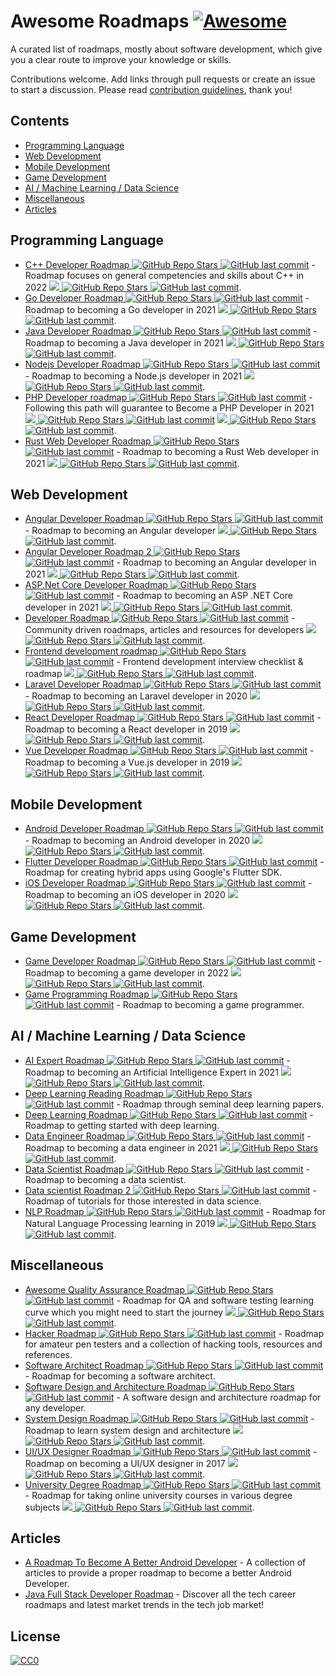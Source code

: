 # Awesome Roadmaps [![Awesome](https://awesome.re/badge.svg)](https://awesome.re)

A curated list of roadmaps, mostly about software development, which give you a clear route to improve your knowledge or skills.

Contributions welcome.
Add links through pull requests or create an issue to start a discussion.
Please read [contribution guidelines](contributing.md), thank you!

## Contents

- [Programming Language](#programming-language)
- [Web Development](#web-development)
- [Mobile Development](#mobile-development)
- [Game Development](#game-development)
- [AI / Machine Learning / Data Science](#ai--machine-learning--data-science)
- [Miscellaneous](#miscellaneous)
- [Articles](#articles)

## Programming Language
- [C++ Developer Roadmap ![GitHub Repo Stars](https://img.shields.io/github/stars/salmer/CppDeveloperRoadmap) ![GitHub last commit](https://img.shields.io/github/last-commit/salmer/CppDeveloperRoadmap)](https://github.com/salmer/CppDeveloperRoadmap) - Roadmap focuses on general competencies and skills about C++ in 2022 [<img src="https://img.shields.io/badge/Roadmap-2022-green.svg"> ![GitHub Repo Stars](https://img.shields.io/github/stars/salmer/CppDeveloperRoadmap) ![GitHub last commit](https://img.shields.io/github/last-commit/salmer/CppDeveloperRoadmap)](https://github.com/salmer/CppDeveloperRoadmap).
- [Go Developer Roadmap ![GitHub Repo Stars](https://img.shields.io/github/stars/Alikhll/golang-developer-roadmap) ![GitHub last commit](https://img.shields.io/github/last-commit/Alikhll/golang-developer-roadmap)](https://github.com/Alikhll/golang-developer-roadmap) - Roadmap to becoming a Go developer in 2021 [<img src="https://img.shields.io/badge/Roadmap-2021-green.svg"> ![GitHub Repo Stars](https://img.shields.io/github/stars/Alikhll/golang-developer-roadmap) ![GitHub last commit](https://img.shields.io/github/last-commit/Alikhll/golang-developer-roadmap)](https://github.com/Alikhll/golang-developer-roadmap).
- [Java Developer Roadmap ![GitHub Repo Stars](https://img.shields.io/github/stars/s4kibs4mi/java-developer-roadmap) ![GitHub last commit](https://img.shields.io/github/last-commit/s4kibs4mi/java-developer-roadmap)](https://github.com/s4kibs4mi/java-developer-roadmap) - Roadmap to becoming a Java developer in 2021 [<img src="https://img.shields.io/badge/Roadmap-2021-green.svg"> ![GitHub Repo Stars](https://img.shields.io/github/stars/s4kibs4mi/java-developer-roadmap) ![GitHub last commit](https://img.shields.io/github/last-commit/s4kibs4mi/java-developer-roadmap)](https://github.com/s4kibs4mi/java-developer-roadmap).
- [Nodejs Developer Roadmap ![GitHub Repo Stars](https://img.shields.io/github/stars/aliyr/Nodejs-Developer-Roadmap) ![GitHub last commit](https://img.shields.io/github/last-commit/aliyr/Nodejs-Developer-Roadmap)](https://github.com/aliyr/Nodejs-Developer-Roadmap) - Roadmap to becoming a Node.js developer in 2021 [<img src="https://img.shields.io/badge/Roadmap-2021-green.svg"> ![GitHub Repo Stars](https://img.shields.io/github/stars/aliyr/Nodejs-Developer-Roadmap) ![GitHub last commit](https://img.shields.io/github/last-commit/aliyr/Nodejs-Developer-Roadmap)](https://github.com/aliyr/Nodejs-Developer-Roadmap).
- [PHP Developer roadmap ![GitHub Repo Stars](https://img.shields.io/github/stars/thecodeholic/php-developer-roadmap) ![GitHub last commit](https://img.shields.io/github/last-commit/thecodeholic/php-developer-roadmap)](https://github.com/thecodeholic/php-developer-roadmap) - Following this path will guarantee to Become a PHP Developer in 2021 [<img src="https://img.shields.io/badge/Roadmap-2021-green.svg"> ![GitHub Repo Stars](https://img.shields.io/github/stars/thecodeholic/php-developer-roadmap) ![GitHub last commit](https://img.shields.io/github/last-commit/thecodeholic/php-developer-roadmap)](https://github.com/thecodeholic/php-developer-roadmap) [<img src="https://img.shields.io/badge/YouTube-FF0000?logo=youtube"> ![GitHub Repo Stars](https://img.shields.io/github/stars/thecodeholic/php-developer-roadmap) ![GitHub last commit](https://img.shields.io/github/last-commit/thecodeholic/php-developer-roadmap)](https://github.com/thecodeholic/php-developer-roadmap).
- [Rust Web Developer Roadmap ![GitHub Repo Stars](https://img.shields.io/github/stars/anshulrgoyal/rust-web-developer-roadmap) ![GitHub last commit](https://img.shields.io/github/last-commit/anshulrgoyal/rust-web-developer-roadmap)](https://github.com/anshulrgoyal/rust-web-developer-roadmap) - Roadmap to becoming a Rust Web developer in 2021 [<img src="https://img.shields.io/badge/Roadmap-2021-green.svg"> ![GitHub Repo Stars](https://img.shields.io/github/stars/anshulrgoyal/rust-web-developer-roadmap) ![GitHub last commit](https://img.shields.io/github/last-commit/anshulrgoyal/rust-web-developer-roadmap)](https://github.com/anshulrgoyal/rust-web-developer-roadmap).


## Web Development
- [Angular Developer Roadmap ![GitHub Repo Stars](https://img.shields.io/github/stars/sulco/angular-developer-roadmap) ![GitHub last commit](https://img.shields.io/github/last-commit/sulco/angular-developer-roadmap)](https://github.com/sulco/angular-developer-roadmap) - Roadmap to becoming an Angular developer [<img src="https://img.shields.io/badge/Roadmap-2018-yellow.svg"> ![GitHub Repo Stars](https://img.shields.io/github/stars/sulco/angular-developer-roadmap) ![GitHub last commit](https://img.shields.io/github/last-commit/sulco/angular-developer-roadmap)](https://github.com/sulco/angular-developer-roadmap).
- [Angular Developer Roadmap 2 ![GitHub Repo Stars](https://img.shields.io/github/stars/saifaustcse/angular-developer-roadmap) ![GitHub last commit](https://img.shields.io/github/last-commit/saifaustcse/angular-developer-roadmap)](https://github.com/saifaustcse/angular-developer-roadmap) - Roadmap to becoming an Angular developer in 2021 [<img src="https://img.shields.io/badge/Roadmap-2021-green.svg"> ![GitHub Repo Stars](https://img.shields.io/github/stars/saifaustcse/angular-developer-roadmap) ![GitHub last commit](https://img.shields.io/github/last-commit/saifaustcse/angular-developer-roadmap)](https://github.com/saifaustcse/angular-developer-roadmap).
- [ASP.Net Core Developer Roadmap ![GitHub Repo Stars](https://img.shields.io/github/stars/MoienTajik/AspNetCore-Developer-Roadmap) ![GitHub last commit](https://img.shields.io/github/last-commit/MoienTajik/AspNetCore-Developer-Roadmap)](https://github.com/MoienTajik/AspNetCore-Developer-Roadmap) - Roadmap to becoming an ASP .NET Core developer in 2021 [<img src="https://img.shields.io/badge/Roadmap-2021-green.svg"> ![GitHub Repo Stars](https://img.shields.io/github/stars/MoienTajik/AspNetCore-Developer-Roadmap) ![GitHub last commit](https://img.shields.io/github/last-commit/MoienTajik/AspNetCore-Developer-Roadmap)](https://github.com/MoienTajik/AspNetCore-Developer-Roadmap).
- [Developer Roadmap ![GitHub Repo Stars](https://img.shields.io/github/stars/kamranahmedse/developer-roadmap) ![GitHub last commit](https://img.shields.io/github/last-commit/kamranahmedse/developer-roadmap)](https://github.com/kamranahmedse/developer-roadmap) - Community driven roadmaps, articles and resources for developers [<img src="https://img.shields.io/badge/Roadmap-2022-green.svg"> ![GitHub Repo Stars](https://img.shields.io/github/stars/kamranahmedse/developer-roadmap) ![GitHub last commit](https://img.shields.io/github/last-commit/kamranahmedse/developer-roadmap)](https://github.com/kamranahmedse/developer-roadmap).
- [Frontend development roadmap ![GitHub Repo Stars](https://img.shields.io/github/stars/sadanandpai/frontend-learning-kit) ![GitHub last commit](https://img.shields.io/github/last-commit/sadanandpai/frontend-learning-kit)](https://github.com/sadanandpai/frontend-learning-kit/blob/main/public/2024_FE_roadmap.pdf) - Frontend development interview checklist & roadmap [<img src="https://img.shields.io/badge/Roadmap-2024-green.svg"> ![GitHub Repo Stars](https://img.shields.io/github/stars/sadanandpai/frontend-learning-kit) ![GitHub last commit](https://img.shields.io/github/last-commit/sadanandpai/frontend-learning-kit)](https://github.com/sadanandpai/frontend-learning-kit/blob/main/public/2024_FE_roadmap.pdf).
- [Laravel Developer Roadmap ![GitHub Repo Stars](https://img.shields.io/github/stars/Hasnayeen/laravel-developer-roadmap) ![GitHub last commit](https://img.shields.io/github/last-commit/Hasnayeen/laravel-developer-roadmap)](https://github.com/Hasnayeen/laravel-developer-roadmap) - Roadmap to becoming an Laravel developer in 2020 [<img src="https://img.shields.io/badge/Roadmap-2020-yellowgreen.svg"> ![GitHub Repo Stars](https://img.shields.io/github/stars/Hasnayeen/laravel-developer-roadmap) ![GitHub last commit](https://img.shields.io/github/last-commit/Hasnayeen/laravel-developer-roadmap)](https://github.com/Hasnayeen/laravel-developer-roadmap).
- [React Developer Roadmap ![GitHub Repo Stars](https://img.shields.io/github/stars/adam-golab/react-developer-roadmap) ![GitHub last commit](https://img.shields.io/github/last-commit/adam-golab/react-developer-roadmap)](https://github.com/adam-golab/react-developer-roadmap) - Roadmap to becoming a React developer in 2019 [<img src="https://img.shields.io/badge/Roadmap-2019-yellowgreen.svg"> ![GitHub Repo Stars](https://img.shields.io/github/stars/adam-golab/react-developer-roadmap) ![GitHub last commit](https://img.shields.io/github/last-commit/adam-golab/react-developer-roadmap)](https://github.com/adam-golab/react-developer-roadmap).
- [Vue Developer Roadmap ![GitHub Repo Stars](https://img.shields.io/github/stars/flaviocopes/vue-developer-roadmap) ![GitHub last commit](https://img.shields.io/github/last-commit/flaviocopes/vue-developer-roadmap)](https://github.com/flaviocopes/vue-developer-roadmap) - Roadmap to becoming a Vue.js developer in 2019 [<img src="https://img.shields.io/badge/Roadmap-2019-yellowgreen.svg"> ![GitHub Repo Stars](https://img.shields.io/github/stars/flaviocopes/vue-developer-roadmap) ![GitHub last commit](https://img.shields.io/github/last-commit/flaviocopes/vue-developer-roadmap)](https://github.com/flaviocopes/vue-developer-roadmap).

## Mobile Development
- [Android Developer Roadmap ![GitHub Repo Stars](https://img.shields.io/github/stars/anacoimbrag/android-developer-roadmap) ![GitHub last commit](https://img.shields.io/github/last-commit/anacoimbrag/android-developer-roadmap)](https://github.com/anacoimbrag/android-developer-roadmap) - Roadmap to becoming an Android developer in 2020 [<img src="https://img.shields.io/badge/Roadmap-2020-yellowgreen.svg"> ![GitHub Repo Stars](https://img.shields.io/github/stars/anacoimbrag/android-developer-roadmap) ![GitHub last commit](https://img.shields.io/github/last-commit/anacoimbrag/android-developer-roadmap)](https://github.com/anacoimbrag/android-developer-roadmap).
- [Flutter Developer Roadmap ![GitHub Repo Stars](https://img.shields.io/github/stars/olexale/flutter_roadmap) ![GitHub last commit](https://img.shields.io/github/last-commit/olexale/flutter_roadmap)](https://github.com/olexale/flutter_roadmap) - Roadmap for creating hybrid apps using Google's Flutter SDK.
- [iOS Developer Roadmap ![GitHub Repo Stars](https://img.shields.io/github/stars/BohdanOrlov/iOS-Developer-Roadmap) ![GitHub last commit](https://img.shields.io/github/last-commit/BohdanOrlov/iOS-Developer-Roadmap)](https://github.com/BohdanOrlov/iOS-Developer-Roadmap) - Roadmap to becoming an iOS developer in 2020 [<img src="https://img.shields.io/badge/Roadmap-2020-yellowgreen.svg"> ![GitHub Repo Stars](https://img.shields.io/github/stars/BohdanOrlov/iOS-Developer-Roadmap) ![GitHub last commit](https://img.shields.io/github/last-commit/BohdanOrlov/iOS-Developer-Roadmap)](https://github.com/BohdanOrlov/iOS-Developer-Roadmap).

## Game Development
- [Game Developer Roadmap ![GitHub Repo Stars](https://img.shields.io/github/stars/utilForever/game-developer-roadmap) ![GitHub last commit](https://img.shields.io/github/last-commit/utilForever/game-developer-roadmap)](https://github.com/utilForever/game-developer-roadmap) - Roadmap to becoming a game developer in 2022 [<img src="https://img.shields.io/badge/Roadmap-2022-green.svg"> ![GitHub Repo Stars](https://img.shields.io/github/stars/utilForever/game-developer-roadmap) ![GitHub last commit](https://img.shields.io/github/last-commit/utilForever/game-developer-roadmap)](https://github.com/utilForever/game-developer-roadmap).
- [Game Programming Roadmap ![GitHub Repo Stars](https://img.shields.io/github/stars/miloyip/game-programmer) ![GitHub last commit](https://img.shields.io/github/last-commit/miloyip/game-programmer)](https://github.com/miloyip/game-programmer) - Roadmap to becoming a game programmer.

## AI / Machine Learning / Data Science
- [AI Expert Roadmap ![GitHub Repo Stars](https://img.shields.io/github/stars/AMAI-GmbH/AI-Expert-Roadmap) ![GitHub last commit](https://img.shields.io/github/last-commit/AMAI-GmbH/AI-Expert-Roadmap)](https://github.com/AMAI-GmbH/AI-Expert-Roadmap) - Roadmap to becoming an Artificial Intelligence Expert in 2021 [<img src="https://img.shields.io/badge/Roadmap-2021-green.svg"> ![GitHub Repo Stars](https://img.shields.io/github/stars/AMAI-GmbH/AI-Expert-Roadmap) ![GitHub last commit](https://img.shields.io/github/last-commit/AMAI-GmbH/AI-Expert-Roadmap)](https://github.com/AMAI-GmbH/AI-Expert-Roadmap).
- [Deep Learning Reading Roadmap ![GitHub Repo Stars](https://img.shields.io/github/stars/floodsung/Deep-Learning-Papers-Reading-Roadmap) ![GitHub last commit](https://img.shields.io/github/last-commit/floodsung/Deep-Learning-Papers-Reading-Roadmap)](https://github.com/floodsung/Deep-Learning-Papers-Reading-Roadmap) - Roadmap through seminal deep learning papers.
- [Deep Learning Roadmap ![GitHub Repo Stars](https://img.shields.io/github/stars/machinelearningmindset/deep-learning-roadmap) ![GitHub last commit](https://img.shields.io/github/last-commit/machinelearningmindset/deep-learning-roadmap)](https://github.com/machinelearningmindset/deep-learning-roadmap) - Roadmap to getting started with deep learning.
- [Data Engineer Roadmap ![GitHub Repo Stars](https://img.shields.io/github/stars/datastacktv/data-engineer-roadmap) ![GitHub last commit](https://img.shields.io/github/last-commit/datastacktv/data-engineer-roadmap)](https://github.com/datastacktv/data-engineer-roadmap) - Roadmap to becoming a data engineer in 2021 [<img src="https://img.shields.io/badge/Roadmap-2021-green.svg"> ![GitHub Repo Stars](https://img.shields.io/github/stars/datastacktv/data-engineer-roadmap) ![GitHub last commit](https://img.shields.io/github/last-commit/datastacktv/data-engineer-roadmap)](https://github.com/datastacktv/data-engineer-roadmap).
- [Data Scientist Roadmap ![GitHub Repo Stars](https://img.shields.io/github/stars/hasbrain/data-science-roadmap) ![GitHub last commit](https://img.shields.io/github/last-commit/hasbrain/data-science-roadmap)](https://github.com/hasbrain/data-science-roadmap) - Roadmap to becoming a data scientist.
- [Data scientist Roadmap 2 ![GitHub Repo Stars](https://img.shields.io/github/stars/MrMimic/data-scientist-roadmap) ![GitHub last commit](https://img.shields.io/github/last-commit/MrMimic/data-scientist-roadmap)](https://github.com/MrMimic/data-scientist-roadmap) - Roadmap of tutorials for those interested in data science.
- [NLP Roadmap ![GitHub Repo Stars](https://img.shields.io/github/stars/graykode/nlp-roadmap) ![GitHub last commit](https://img.shields.io/github/last-commit/graykode/nlp-roadmap)](https://github.com/graykode/nlp-roadmap) - Roadmap for Natural Language Processing learning in 2019 [<img src="https://img.shields.io/badge/Roadmap-2019-yellowgreen.svg"> ![GitHub Repo Stars](https://img.shields.io/github/stars/graykode/nlp-roadmap) ![GitHub last commit](https://img.shields.io/github/last-commit/graykode/nlp-roadmap)](https://github.com/graykode/nlp-roadmap).

## Miscellaneous
- [Awesome Quality Assurance Roadmap ![GitHub Repo Stars](https://img.shields.io/github/stars/fityanos/awesome-quality-assurance-roadmap) ![GitHub last commit](https://img.shields.io/github/last-commit/fityanos/awesome-quality-assurance-roadmap)](https://github.com/fityanos/awesome-quality-assurance-roadmap) - Roadmap for QA and software testing learning curve which you might need to start the journey [<img src="https://img.shields.io/badge/Roadmap-2021-green.svg"> ![GitHub Repo Stars](https://img.shields.io/github/stars/fityanos/awesome-quality-assurance-roadmap) ![GitHub last commit](https://img.shields.io/github/last-commit/fityanos/awesome-quality-assurance-roadmap)](https://github.com/fityanos/awesome-quality-assurance-roadmap).
- [Hacker Roadmap ![GitHub Repo Stars](https://img.shields.io/github/stars/Sundowndev/hacker-roadmap) ![GitHub last commit](https://img.shields.io/github/last-commit/Sundowndev/hacker-roadmap)](https://github.com/Sundowndev/hacker-roadmap) - Roadmap for amateur pen testers and a collection of hacking tools, resources and references.
- [Software Architect Roadmap ![GitHub Repo Stars](https://img.shields.io/github/stars/AlaaAttya/software-architect-roadmap) ![GitHub last commit](https://img.shields.io/github/last-commit/AlaaAttya/software-architect-roadmap)](https://github.com/AlaaAttya/software-architect-roadmap) - Roadmap for becoming a software architect.
- [Software Design and Architecture Roadmap ![GitHub Repo Stars](https://img.shields.io/github/stars/stemmlerjs/software-design-and-architecture-roadmap) ![GitHub last commit](https://img.shields.io/github/last-commit/stemmlerjs/software-design-and-architecture-roadmap)](https://github.com/stemmlerjs/software-design-and-architecture-roadmap) - A software design and architecture roadmap for any developer.
- [System Design Roadmap ![GitHub Repo Stars](https://img.shields.io/github/stars/mohsenshafiei/system-design-master-plan) ![GitHub last commit](https://img.shields.io/github/last-commit/mohsenshafiei/system-design-master-plan)](https://github.com/mohsenshafiei/system-design-master-plan) - Roadmap to learn system design and architecture [<img src="https://img.shields.io/badge/Roadmap-2021-green.svg"> ![GitHub Repo Stars](https://img.shields.io/github/stars/mohsenshafiei/system-design-master-plan) ![GitHub last commit](https://img.shields.io/github/last-commit/mohsenshafiei/system-design-master-plan)](https://github.com/mohsenshafiei/system-design-master-plan).
- [UI/UX Designer Roadmap ![GitHub Repo Stars](https://img.shields.io/github/stars/togiberlin/ui-ux-designer-roadmap) ![GitHub last commit](https://img.shields.io/github/last-commit/togiberlin/ui-ux-designer-roadmap)](https://github.com/togiberlin/ui-ux-designer-roadmap) - Roadmap on becoming a UI/UX designer in 2017 [<img src="https://img.shields.io/badge/Roadmap-2017-yellow.svg"> ![GitHub Repo Stars](https://img.shields.io/github/stars/togiberlin/ui-ux-designer-roadmap) ![GitHub last commit](https://img.shields.io/github/last-commit/togiberlin/ui-ux-designer-roadmap)](https://github.com/togiberlin/ui-ux-designer-roadmap).
- [University Degree Roadmap ![GitHub Repo Stars](https://img.shields.io/github/stars/nietsymerej/collecobrary) ![GitHub last commit](https://img.shields.io/github/last-commit/nietsymerej/collecobrary)](https://github.com/nietsymerej/collecobrary) - Roadmap for taking online university courses in various degree subjects [<img src="https://img.shields.io/badge/Roadmap-2021-green.svg"> ![GitHub Repo Stars](https://img.shields.io/github/stars/nietsymerej/collecobrary) ![GitHub last commit](https://img.shields.io/github/last-commit/nietsymerej/collecobrary)](https://github.com/nietsymerej/collecobrary).

## Articles
- [A Roadmap To Become A Better Android Developer](https://medium.com/mindorks/a-roadmap-to-become-a-better-android-developer-3038cf7f8c8d) - A collection of articles to provide a proper roadmap to become a better Android Developer.
- [Java Full Stack Developer Roadmap](https://www.scaler.com/blog/java-full-stack-developer-roadmap/) - Discover all the tech career roadmaps and latest market trends in the tech job market!

## License

[![CC0](http://mirrors.creativecommons.org/presskit/buttons/88x31/svg/cc-zero.svg)](https://creativecommons.org/publicdomain/zero/1.0/)
